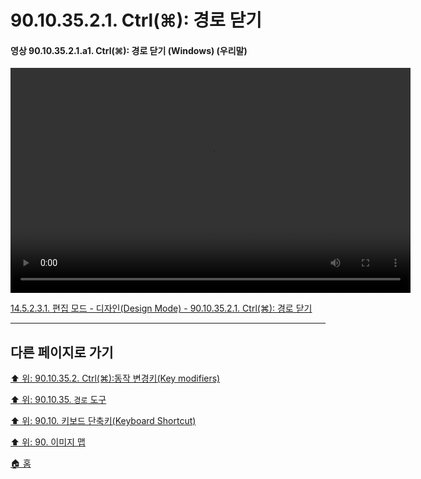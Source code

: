 # 90.10.35.2.1. Ctrl(⌘): 경로 닫기

<a id="90-10-35-02-01-a1"></a>

#### 영상 90.10.35.2.1.a1. Ctrl(⌘): 경로 닫기 (Windows) (우리말)
<video controls="controls" width="640" height="360" src="https://github.com/wonder13662/gimp/assets/15767104/5c8253a4-6a88-420f-a038-efabee61b2d1"></video>

[14.5.2.3.1. 편집 모드 - 디자인(Design Mode) - 90.10.35.2.1. Ctrl(⌘): 경로 닫기](./14-05-02-03-01-design_mode.md#90-10-35-02-01-a1)

***

## 다른 페이지로 가기

[⬆️ 위: 90.10.35.2. Ctrl(⌘):동작 변경키(Key modifiers)](./90-10-35-02-00-key_modifier-ctrl.md)

[⬆️ 위: 90.10.35. `경로` 도구](./90-10-28-00-perspective.md)

[⬆️ 위: 90.10. 키보드 단축키(Keyboard Shortcut)](./90-10-00-keyboard_shortcut.md)

[⬆️ 위: 90. 이미지 맵](./90-00-image-map.md)

[🏠 홈](./00-home.md)